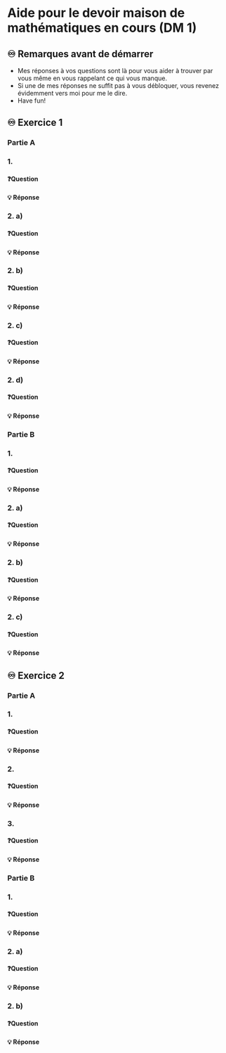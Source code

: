 # Aide pour le devoir maison de mathématiques en cours (DM 1)
## ♾️ Remarques avant de démarrer
- Mes réponses à vos questions sont là pour vous aider à trouver par vous même en vous rappelant ce qui vous manque.
- Si une de mes réponses ne suffit pas à vous débloquer, vous revenez évidemment vers moi pour me le dire.
- Have fun!

## ♾️ Exercice 1

### Partie A

### 1.
#### ❓Question
####  💡 Réponse

### 2. a)
#### ❓Question
####  💡 Réponse

### 2. b)
#### ❓Question
####  💡 Réponse

### 2. c)
#### ❓Question
####  💡 Réponse

### 2. d)
#### ❓Question
####  💡 Réponse

### Partie B

### 1. 
#### ❓Question
####  💡 Réponse

### 2. a)
#### ❓Question
####  💡 Réponse

### 2. b)
#### ❓Question
####  💡 Réponse

### 2. c)
#### ❓Question
####  💡 Réponse


## ♾️ Exercice 2

### Partie A

### 1.
#### ❓Question
#### 💡 Réponse

### 2.
#### ❓Question
#### 💡 Réponse

### 3.
#### ❓Question
#### 💡 Réponse

### Partie B

### 1.
#### ❓Question
#### 💡 Réponse

### 2. a)
#### ❓Question
#### 💡 Réponse

### 2. b)
#### ❓Question

#### 💡 Réponse

